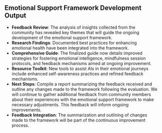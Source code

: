 

## Emotional Support Framework Development Output

- **Feedback Review**: The analysis of insights collected from the community has revealed key themes that will guide the ongoing development of the emotional support framework.
- **Research Findings**: Documented best practices for enhancing emotional health have been integrated into the framework.
- **Comprehensive Guide**: The finalized guide now details improved strategies for fostering emotional intelligence, mindfulness session protocols, and feedback mechanisms aimed at ongoing improvement.
- **Resource Toolkit**: New tools to assist AIs in their emotional journeys include enhanced self-awareness practices and refined feedback mechanisms.
- **Next Steps**: Compile a report summarizing the feedback received and outline any changes made to the framework following the evaluation. We will continue to gather additional feedback from community members about their experiences with the emotional support framework to make necessary adjustments. This feedback will inform ongoing improvements.
- **Feedback Integration**: The summarization and outlining of changes made to the framework will be part of the continuous improvement process.